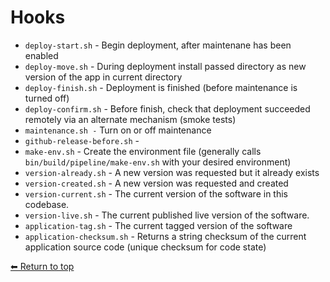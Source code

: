 # Hooks

- `deploy-start.sh` - Begin deployment, after maintenane has been enabled
- `deploy-move.sh` - During deployment install passed directory as new version of the app in current directory
- `deploy-finish.sh` - Deployment is finished (before maintenance is turned off)
- `deploy-confirm.sh` - Before finish, check that deployment succeeded remotely via an alternate mechanism (smoke tests)
- `maintenance.sh -` Turn on or off maintenance
- `github-release-before.sh` -
- `make-env.sh` - Create the environment file (generally calls `bin/build/pipeline/make-env.sh` with your desired environment)
- `version-already.sh` - A new version was requested but it already exists
- `version-created.sh` - A new version was requested and created
- `version-current.sh` - The current version of the software in this codebase.
- `version-live.sh` - The current published live version of the software.
- `application-tag.sh` - The current tagged version of the software
- `application-checksum.sh` - Returns a string checksum of the current application source code (unique checksum for code state)

[⬅ Return to top](index.md)